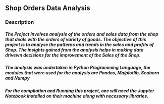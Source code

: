 ## Shop Orders Data Analysis

### Description

##### The Project involves analysis of the orders and sales data from the shop that deals with the orders of variety of goods. The objective of this project is to analyse the patterns and trends in the sales and profits of Shop. The insights gained from the analysis helps in making data drivewn decisions for the improvement of the Sales of the Shop.

##### The analysis was undertaken in Python Programming Language, the modules that were used for the analysis are Pandas, Malplotlib, Seaborn and Numpy

##### For the compilation and Running this project, one will need the Jupyter Notebook installed on their machine along with necessary libraries.